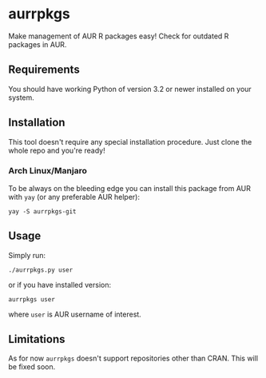 # aurrpkgs
Make management of AUR R packages easy! Check for outdated R packages in AUR.

## Requirements
You should have working Python of version 3.2 or newer installed on your system.

## Installation
This tool doesn't require any special installation procedure. Just clone the whole repo and you're ready!

### Arch Linux/Manjaro
To be always on the bleeding edge you can install this package from AUR with `yay` (or any preferable AUR helper):
```
yay -S aurrpkgs-git
```

## Usage
Simply run:
```
./aurrpkgs.py user
```
or if you have installed version:
```
aurrpkgs user
```
where `user` is AUR username of interest.

## Limitations
As for now `aurrpkgs` doesn't support repositories other than CRAN. This will be fixed soon.
